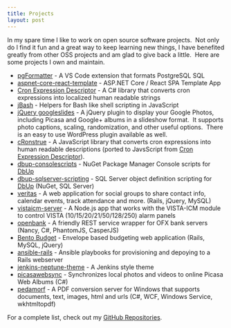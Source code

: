 ```yaml
---
title: Projects
layout: post
---
```


In my spare time I like to work on open source software projects.  Not only do I find it fun and a great way to keep learning new things, I have benefited greatly from other OSS projects and am glad to give back a little.  Here are some projects I own and maintain.

- [pgFormatter](https://marketplace.visualstudio.com/items?itemName=bradymholt.pgFormatter) - A VS Code extension that formats PostgreSQL SQL
- [aspnet-core-react-template](https://github.com/bradymholt/aspnet-core-react-template) - ASP.NET Core / React SPA Template App
- [Cron Expression Descriptor](http://cronexpressiondescriptor.azurewebsites.net/) - A C# library that converts cron expressions into localized human readable strings
- [jBash](https://github.com/bradymholt/jBash) - Helpers for Bash like shell scripting in JavaScript
- [jQuery googleslides](http://bradymholt.github.io/jquery-googleslides/) - A jQuery plugin to display your Google Photos, including Picasa and Google+ albums in a slideshow format.  It supports photo captions, scaling, randomization, and other useful options.  There is an easy to use WordPress plugin available as well.
- [cRonstrue](https://github.com/bradymholt/cronstrue) - A JavaScript library that converts cron expressions into human readable descriptions (ported to JavsScript from [Cron Expression Descriptor](https://github.com/bradymholt/cron-expression-descriptor)).
- [dbup-consolescripts](https://github.com/bradymholt/dbup-consolescripts) - NuGet Package Manager Console scripts for [DbUp](https://dbup.github.io/)
- [dbup-sqlserver-scripting](https://github.com/bradymholt/dbup-sqlserver-scripting) - SQL Server object definition scripting for [DbUp](https://dbup.github.io/) (NuGet, SQL Server)
- [veritas](https://github.com/bradymholt/veritas) - A web application for social groups to share contact info, calendar events, track attendance and more. (Rails, jQuery, MySQL)
- [vistaicm-server](https://github.com/bradymholt/vistaicm-server) - A Node.js app that works with the VISTA-ICM module to control VISTA (10/15/20/21/50/128/250) alarm panels
- [openbank](https://github.com/bradymholt/openbank) - A friendly REST service wrapper for OFX bank servers (Nancy, C#, PhantomJS, CasperJS)
- [Bento Budget](https://github.com/bradymholt/bento-budget-app) - Envelope based budgeting web application (Rails, MySQL, jQuery)
- [ansible-rails](https://github.com/bradymholt/ansible-rails) - Ansible playbooks for provisioning and depoying to a Rails webserver
- [jenkins-neptune-theme](https://github.com/bradymholt/jenkins-neptune-theme) - A Jenkins style theme
- [picasawebsync](https://github.com/bradymholt/picasawebsync) - Synchronizes local photos and videos to online Picasa Web Albums (C#)
- [pedamorf](https://github.com/bradymholt/pedamorf) - A PDF conversion server for Windows that supports documents, text, images, html and urls (C#, WCF, Windows Service, wkhtmltopdf)

For a complete list, check out my [GitHub Repositories](https://github.com/bradymholt?tab=repositories).
